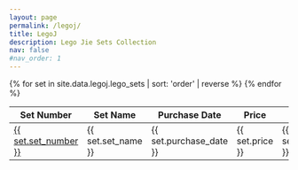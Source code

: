 ```yaml
---
layout: page
permalink: /legoj/
title: LegoJ
description: Lego Jie Sets Collection
nav: false
#nav_order: 1
---
```


<style>
  .tooltip {
    position: relative;
    display: inline-block;
    cursor: pointer;
  }

  .tooltip .tooltip-image {
    visibility: hidden;
    width: 200px; /* Adjust as needed */
    height: auto;
    background-color: white;
    border: 1px solid #ddd;
    padding: 5px;
    position: absolute;
    z-index: 100;
    top: 100%;
    left: 50%;
    transform: translateX(-50%);
    box-shadow: 0px 4px 6px rgba(0, 0, 0, 0.1);
  }

  .tooltip:hover .tooltip-image {
    visibility: visible;
  }
</style>

<table>
  <thead>
    <tr>
      <th>Set Number</th>
      <th>Set Name</th>
      <th>Purchase Date</th>
      <th>Price</th>
      <th>Order</th>
    </tr>
  </thead>
  <tbody>
    {% for set in site.data.legoj.lego_sets | sort: 'order' | reverse %}
    <tr>
      <td><a href="{{ set.url }}">{{ set.set_number }}</a></td>
      <td>
        <div class="tooltip">
          {{ set.set_name }}
          <img src="{{ set.image }}" alt="{{ set.set_name }}" class="tooltip-image">
        </div>
      </td>
      <td>{{ set.purchase_date }}</td>
      <td>{{ set.price }}</td>
      <td>{{ set.order }}</td>
    </tr>
    {% endfor %}
  </tbody>
</table>
